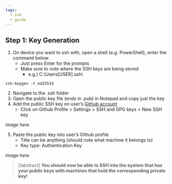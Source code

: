 ```yaml
---
tags:
  - ssh
  - guide
---
```

## Step 1:  Key Generation
1. On device you want to ssh with, open a shell (e.g. PowerShell), enter the command below:
    - Just press Enter for the prompts
    - Make sure to note where the SSH keys are being stored
        - e.g.) C:\Users\[USER]\.ssh\
```
ssh-keygen -t ed25519
```

2. Navigate to the .ssh folder
3. Open the public key file (ends in .pub) in Notepad and copy just the key
4. Add the public SSH key on user’s [Github account](https://github.com/)
	- Click on Github Profile > Settings > SSH and GPG keys > New SSH key

*image here*

5. Paste the public key into user’s Github profile
    - Title can be anything (should note what machine it belongs to)
    - Key type: Authentication Key

*image here*

> [!abstract] **You should now be able to SSH into the system that has your public keys with machines that hold the corresponding private key!**

